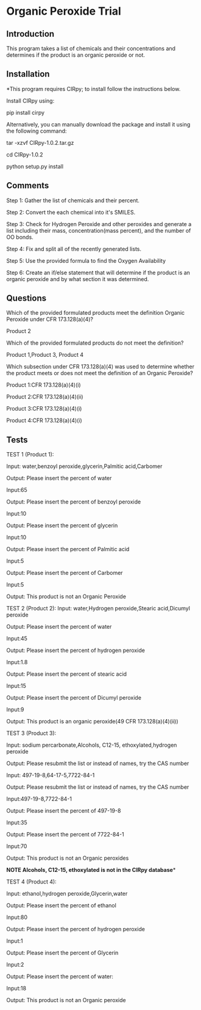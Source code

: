 
Organic Peroxide Trial
=======================

Introduction
------------
 This program takes a list of chemicals and their concentrations and determines if the product is an organic peroxide or not.

Installation
------------
 *This program requires CIRpy; to install follow the instructions below.

 Install CIRpy using:
 
 pip install cirpy

 Alternatively, you can manually download the package and install it using the following command:
 
 tar -xzvf CIRpy-1.0.2.tar.gz
 
 cd CIRpy-1.0.2
 
 python setup.py install

Comments
---------

 Step 1: Gather the list of chemicals and their percent.
 
 Step 2: Convert the each chemical into it's SMILES.
 
 Step 3: Check for Hydrogen Peroxide and other peroxides and generate a list including their mass, concentration(mass percent), and the number of OO bonds.
 
 Step 4: Fix and split all of the recently generated lists.
 
 Step 5: Use the provided formula to find the Oxygen Availability
 
 Step 6: Create an if/else statement that will determine if the product is an organic peroxide and by what section it was determined.

Questions
----------

Which of the provided formulated products meet the definition Organic Peroxide under CFR 173.128(a)(4)?

  Product 2
  
Which of the provided formulated products do not meet the definition?

  Product 1,Product 3, Product 4
  
Which subsection under CFR 173.128(a)(4) was used to determine whether the product meets or does not meet the definition of an Organic Peroxide?

  Product 1:CFR 173.128(a)(4)(i)
  
  Product 2:CFR 173.128(a)(4)(ii)
  
  Product 3:CFR 173.128(a)(4)(i)
  
  Product 4:CFR 173.128(a)(4)(i)

Tests
-----

TEST 1 (Product 1):

Input: water,benzoyl peroxide,glycerin,Palmitic acid,Carbomer

Output: Please insert the percent of water

Input:65

Output: Please insert the percent of benzoyl peroxide

Input:10

Output: Please insert the percent of glycerin

Input:10

Output: Please insert the percent of Palmitic acid

Input:5

Output: Please insert the percent of Carbomer

Input:5

Output: This product is not an Organic Peroxide

TEST 2 (Product 2):
Input: water,Hydrogen peroxide,Stearic acid,Dicumyl peroxide

Output: Please insert the percent of water

Input:45

Output: Please insert the percent of hydrogen peroxide

Input:1.8

Output: Please insert the percent of stearic acid

Input:15

Output: Please insert the percent of Dicumyl peroxide

Input:9

Output: This product is an organic peroxide(49 CFR 173.128(a)(4)(ii))

TEST 3 (Product 3):

Input: sodium percarbonate,Alcohols, C12-15, ethoxylated,hydrogen peroxide

Output: Please resubmit the list or instead of names, try the CAS number

Input: 497-19-8,64-17-5,7722-84-1

Output: Please resubmit the list or instead of names, try the CAS number

Input:497-19-8,7722-84-1

Output: Please insert the percent of 497-19-8

Input:35

Output: Please insert the percent of 7722-84-1

Input:70

Output: This product is not an Organic peroxides

**NOTE Alcohols, C12-15, ethoxylated is not in the CIRpy database***

TEST 4 (Product 4):

Input: ethanol,hydrogen peroxide,Glycerin,water

Output: Please insert the percent of ethanol

Input:80

Output: Please insert the percent of hydrogen peroxide

Input:1

Output: Please insert the percent of Glycerin

Input:2

Output: Please insert the percent of water:

Input:18

Output: This product is not an Organic peroxide
